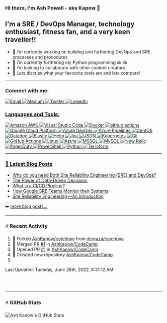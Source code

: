 ### Hi there, I'm Ash Powell - aka Kapow 👋

## I'm a SRE / DevOps Manager, technology enthusiast, fitness fan, and a very keen traveller!!

- 🔭 I’m currently working on building and furthering DevOps and SRE processes and procedures
- 🌱 I’m currently furthering my Python programming skills
- 👯 I’m looking to collaborate with other content creators
- 💬 Lets discuss what your favourite tools are and lets compare!

---
### Connect with me:

<p>
  <a href="mailto:ash@thekapow.com"><img alt="Email" src="https://img.shields.io/badge/-Email-EA4335?style=flat-square&logo=gmail&logoColor=white" />
  <a href="https://medium.com/@ashkapow"><img alt="Medium" src="https://img.shields.io/badge/-Medium-000000?style=flat-square&logo=medium&logoColor=white" />
  <a href="https://twitter.com/ashkapow"><img alt="Twitter" src="https://img.shields.io/badge/-Twitter-1DA1F2?style=flat-square&logo=twitter&logoColor=white" />
  <a href="https://www.linkedin.com/in/ashleypowell1"><img alt="LinkedIn" src="https://img.shields.io/badge/-LinkedIn-0A66C2?style=flat-square&logo=linkedin&logoColor=white" />
</p>

### Languages and Tools:

<p>
  <img alt="Amazon AWS" src="https://img.shields.io/badge/-Amazon_AWS-ff9900?style=flat-square&logo=amazonaws&logoColor=white" />
  <img alt="Visual Studio Code" src="https://img.shields.io/badge/-Visual_Studio_Code-007ACC?style=flat-square&logo=visualstudiocode&logoColor=white" /> 
  <img alt="Docker" src="https://img.shields.io/badge/-Docker-46a2f1?style=flat-square&logo=docker&logoColor=white" />
  <img alt="github actions" src="https://img.shields.io/badge/-Github_Actions-2088FF?style=flat-square&logo=github-actions&logoColor=white" />
  <img alt="Google Cloud Platform" src="https://img.shields.io/badge/-Google_Cloud_Platform-1a73e8?style=flat-square&logo=google-cloud&logoColor=white" />
  <img alt="Azure DevOps" src="https://img.shields.io/badge/-Azure_DevOps-0078D7?style=flat-square&logo=azuredevops&logoColor=white" />
  <img alt="Azure Pipelines" src="https://img.shields.io/badge/-Azure_Pipelines-2560E0?style=flat-square&logo=azurepipelines&logoColor=white" />
  <img alt="CentOS" src="https://img.shields.io/badge/-CentOS-262577?style=flat-square&logo=centos&logoColor=white" />
  <img alt="Datadog" src="https://img.shields.io/badge/-Datadog-632CA6?style=flat-square&logo=datadog&logoColor=white" />
  <img alt="Elastic" src="https://img.shields.io/badge/-Elastic-005571?style=flat-square&logo=elastic&logoColor=white" />
  <img alt="Helm" src="https://img.shields.io/badge/-Helm-0F1689?style=flat-square&logo=helm&logoColor=white" />
  <img alt="Jira" src="https://img.shields.io/badge/-Jira-0052CC?style=flat-square&logo=jira&logoColor=white" />
  <img alt="JSON" src="https://img.shields.io/badge/-JSON-000000?style=flat-square&logo=json&logoColor=white" />
  <img alt="Kubernetes" src="https://img.shields.io/badge/-Kubernetes-326CE5?style=flat-square&logo=kubernetes&logoColor=white" />
  <img alt="Git" src="https://img.shields.io/badge/-Git-F05032?style=flat-square&logo=git&logoColor=white" />
  <img alt="GitHub Actions" src="https://img.shields.io/badge/-GitHub_Actions-2088FF?style=flat-square&logo=githubactions&logoColor=white" />
  <img alt="Linux" src="https://img.shields.io/badge/-Linux-FCC624?style=flat-square&logo=linux&logoColor=white" />
  <img alt="Azure" src="https://img.shields.io/badge/-Azure-0078D4?style=flat-square&logo=microsoftazure&logoColor=white" />
  <img alt="MSSQL" src="https://img.shields.io/badge/-MSSQL-CC2927?style=flat-square&logo=microsoftsqlserver&logoColor=white" />
  <img alt="MySQL" src="https://img.shields.io/badge/-MySQL-4479A1?style=flat-square&logo=mysql&logoColor=white" />
  <img alt="New Relic" src="https://img.shields.io/badge/-New_Relic-008C99?style=flat-square&logo=newrelic&logoColor=white" />
  <img alt="PagerDuty" src="https://img.shields.io/badge/-PagerDuty-06AC38?style=flat-square&logo=pagerduty&logoColor=white" />
  <img alt="PowerShell" src="https://img.shields.io/badge/-PowerShell-5391FE?style=flat-square&logo=powershell&logoColor=white" />
  <img alt="Python" src="https://img.shields.io/badge/-Python-3776AB?style=flat-square&logo=python&logoColor=white" />
  <img alt="Terraform" src="https://img.shields.io/badge/-Terraform-7B42BC?style=flat-square&logo=terraform&logoColor=white" />
</p>

--- 
### 📕 Latest Blog Posts

<!-- BLOG-POST-LIST:START -->
- [Why do you need Both Site Reliability Engineering &lpar;SRE&rpar; and DevOps?](https://ashkapow.medium.com/why-do-you-need-both-site-reliability-engineering-sre-and-devops-cdeb0f9fee07?source=rss-5aeda81f2373------2)
- [The Power of Data-Driven Decisions](https://medium.com/glasswall-engineering/the-power-of-data-driven-decisions-521ef982424b?source=rss-5aeda81f2373------2)
- [What is a CI/CD Pipeline?](https://medium.com/glasswall-engineering/what-is-a-ci-cd-pipeline-36c29aeb1588?source=rss-5aeda81f2373------2)
- [How Google SRE Teams Monitor their Systems](https://medium.com/glasswall-engineering/how-google-sre-teams-monitor-their-systems-c62366580acc?source=rss-5aeda81f2373------2)
- [Site Reliability Engineering — An Introduction](https://medium.com/glasswall-engineering/site-reliability-engineering-an-introduction-8b15e16f30b5?source=rss-5aeda81f2373------2)
<!-- BLOG-POST-LIST:END -->

➡️ [more blog posts...](https://medium.com/@ashkapow)

--- 
### :zap: Recent Activity
  
<!--RECENT_ACTIVITY:start-->
1. 🔱 Forked [AshKapow/catchtwo](https://github.com/AshKapow/catchtwo) from [devraza/catchtwo](https://github.com/devraza/catchtwo)
2. 🎉 Merged PR [#1](https://github.com/AshKapow/CodeCamp/pull/1) in [AshKapow/CodeCamp](https://github.com/AshKapow/CodeCamp)
3. 💪 Opened PR [#1](https://github.com/AshKapow/CodeCamp/pull/1) in [AshKapow/CodeCamp](https://github.com/AshKapow/CodeCamp)
4. 📔 Created new repository [AshKapow/CodeCamp](https://github.com/AshKapow/CodeCamp)
5. 
<!--RECENT_ACTIVITY:end-->

<!--RECENT_ACTIVITY:last_update-->
Last Updated: Tuesday, June 28th, 2022, 8:31:12 AM
<!--RECENT_ACTIVITY:last_update_end-->

<br />
<br />

--- 
### :zap: GitHub Stats

  <img align="left" alt="Ash Kapow's GitHub Stats" src="https://github-readme-stats.ereshzealous.vercel.app/api?username=ashkapow&show_icons=true&hide_border=true" />
